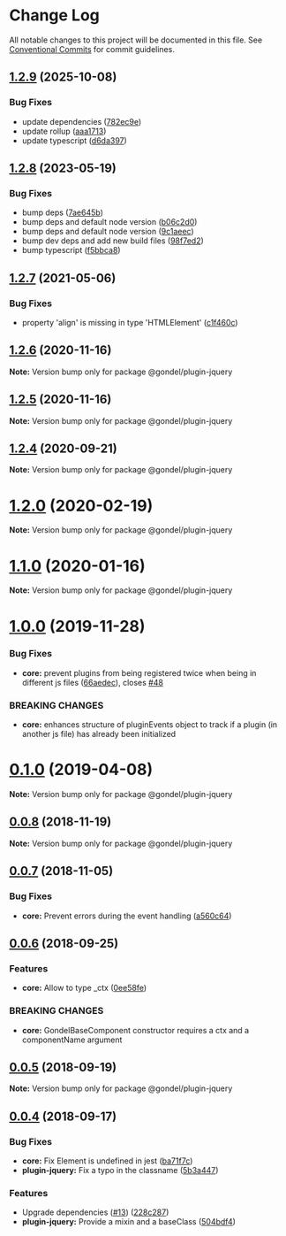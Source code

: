 # Change Log

All notable changes to this project will be documented in this file.
See [Conventional Commits](https://conventionalcommits.org) for commit guidelines.

## [1.2.9](https://github.com/merkle-open/gondel/compare/v1.2.8...v1.2.9) (2025-10-08)

### Bug Fixes

- update dependencies ([782ec9e](https://github.com/merkle-open/gondel/commit/782ec9e740dd4c6d471ec13b4b8ace458e44bb73))
- update rollup ([aaa1713](https://github.com/merkle-open/gondel/commit/aaa171353c96ea45a7e1456bc244e5b6ca43184d))
- update typescript ([d6da397](https://github.com/merkle-open/gondel/commit/d6da397295f7b5efc3222f0d74e60d0111813977))

## [1.2.8](https://github.com/merkle-open/gondel/compare/v1.2.7...v1.2.8) (2023-05-19)

### Bug Fixes

- bump deps ([7ae645b](https://github.com/merkle-open/gondel/commit/7ae645ba5d64cf5274fe325c13414cb676b9a615))
- bump deps and default node version ([b06c2d0](https://github.com/merkle-open/gondel/commit/b06c2d0af36b69d0c12fb2263019f08f86b795fa))
- bump deps and default node version ([9c1aeec](https://github.com/merkle-open/gondel/commit/9c1aeec8d3fb03765ea74bb11c29d31205e742bb))
- bump dev deps and add new build files ([98f7ed2](https://github.com/merkle-open/gondel/commit/98f7ed284ab15bd4fc7c2f004c520808f61c6559))
- bump typescript ([f5bbca8](https://github.com/merkle-open/gondel/commit/f5bbca8da39875f21d7bfe6dc1c3076a1e607e15))

## [1.2.7](https://github.com/merkle-open/gondel/compare/v1.2.6...v1.2.7) (2021-05-06)

### Bug Fixes

- property 'align' is missing in type 'HTMLElement' ([c1f460c](https://github.com/merkle-open/gondel/commit/c1f460cbee0e2334c7b52f9e1e43816b27867c28))

## [1.2.6](https://github.com/merkle-open/gondel/compare/v1.2.5...v1.2.6) (2020-11-16)

**Note:** Version bump only for package @gondel/plugin-jquery

## [1.2.5](https://github.com/merkle-open/gondel/compare/v1.2.4...v1.2.5) (2020-11-16)

**Note:** Version bump only for package @gondel/plugin-jquery

## [1.2.4](https://github.com/merkle-open/gondel/compare/v1.2.3...v1.2.4) (2020-09-21)

**Note:** Version bump only for package @gondel/plugin-jquery

# [1.2.0](https://github.com/merkle-open/gondel/compare/v1.1.2...v1.2.0) (2020-02-19)

**Note:** Version bump only for package @gondel/plugin-jquery

# [1.1.0](https://github.com/merkle-open/gondel/compare/v1.0.0...v1.1.0) (2020-01-16)

**Note:** Version bump only for package @gondel/plugin-jquery

# [1.0.0](https://github.com/merkle-open/gondel/compare/v0.1.0...v1.0.0) (2019-11-28)

### Bug Fixes

- **core:** prevent plugins from being registered twice when being in different js files ([66aedec](https://github.com/merkle-open/gondel/commit/66aedec)), closes [#48](https://github.com/merkle-open/gondel/issues/48)

### BREAKING CHANGES

- **core:** enhances structure of pluginEvents object to track if a plugin (in another js file) has already been initialized

# [0.1.0](https://github.com/merkle-open/gondel/compare/v0.0.8...v0.1.0) (2019-04-08)

**Note:** Version bump only for package @gondel/plugin-jquery

## [0.0.8](https://github.com/merkle-open/gondel/compare/v0.0.7...v0.0.8) (2018-11-19)

**Note:** Version bump only for package @gondel/plugin-jquery

## [0.0.7](https://github.com/merkle-open/gondel/compare/v0.0.6...v0.0.7) (2018-11-05)

### Bug Fixes

- **core:** Prevent errors during the event handling ([a560c64](https://github.com/merkle-open/gondel/commit/a560c64))

<a name="0.0.6"></a>

## [0.0.6](https://github.com/merkle-open/gondel/compare/v0.0.5...v0.0.6) (2018-09-25)

### Features

- **core:** Allow to type \_ctx ([0ee58fe](https://github.com/merkle-open/gondel/commit/0ee58fe))

### BREAKING CHANGES

- **core:** GondelBaseComponent constructor requires a ctx and a componentName argument

<a name="0.0.5"></a>

## [0.0.5](https://github.com/merkle-open/gondel/compare/v0.0.4...v0.0.5) (2018-09-19)

**Note:** Version bump only for package @gondel/plugin-jquery

<a name="0.0.4"></a>

## [0.0.4](https://github.com/merkle-open/gondel/compare/v0.0.1...v0.0.4) (2018-09-17)

### Bug Fixes

- **core:** Fix Element is undefined in jest ([ba71f7c](https://github.com/merkle-open/gondel/commit/ba71f7c))
- **plugin-jquery:** Fix a typo in the classname ([5b3a447](https://github.com/merkle-open/gondel/commit/5b3a447))

### Features

- Upgrade dependencies ([#13](https://github.com/merkle-open/gondel/issues/13)) ([228c287](https://github.com/merkle-open/gondel/commit/228c287))
- **plugin-jquery:** Provide a mixin and a baseClass ([504bdf4](https://github.com/merkle-open/gondel/commit/504bdf4))

